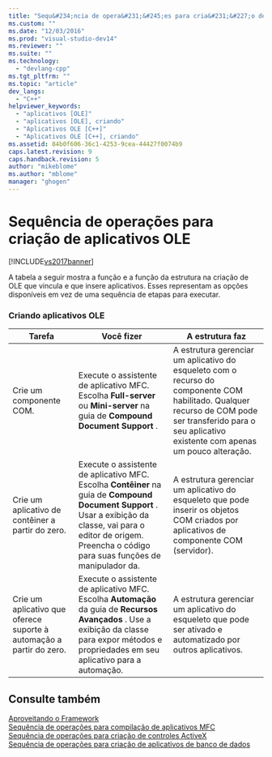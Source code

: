 ```yaml
---
title: "Sequ&#234;ncia de opera&#231;&#245;es para cria&#231;&#227;o de aplicativos OLE | Microsoft Docs"
ms.custom: ""
ms.date: "12/03/2016"
ms.prod: "visual-studio-dev14"
ms.reviewer: ""
ms.suite: ""
ms.technology: 
  - "devlang-cpp"
ms.tgt_pltfrm: ""
ms.topic: "article"
dev_langs: 
  - "C++"
helpviewer_keywords: 
  - "aplicativos [OLE]"
  - "aplicativos [OLE], criando"
  - "Aplicativos OLE [C++]"
  - "Aplicativos OLE [C++], criando"
ms.assetid: 84b0f606-36c1-4253-9cea-44427f0074b9
caps.latest.revision: 9
caps.handback.revision: 5
author: "mikeblome"
ms.author: "mblome"
manager: "ghogen"
---
```

# Sequ&#234;ncia de opera&#231;&#245;es para cria&#231;&#227;o de aplicativos OLE
[!INCLUDE[vs2017banner](../assembler/inline/includes/vs2017banner.md)]

A tabela a seguir mostra a função e a função da estrutura na criação de OLE que vincula e que insere aplicativos.  Esses representam as opções disponíveis em vez de uma sequência de etapas para executar.  
  
### Criando aplicativos OLE  
  
|Tarefa|Você fizer|A estrutura faz|  
|------------|----------------|---------------------|  
|Crie um componente COM.|Execute o assistente de aplicativo MFC.  Escolha **Full\-server** ou **Mini\-server** na guia de **Compound Document Support** .|A estrutura gerenciar um aplicativo do esqueleto com o recurso do componente COM habilitado.  Qualquer recurso de COM pode ser transferido para o seu aplicativo existente com apenas um pouco alteração.|  
|Crie um aplicativo de contêiner a partir do zero.|Execute o assistente de aplicativo MFC.  Escolha **Contêiner** na guia de **Compound Document Support** .  Usar a exibição da classe, vai para o editor de origem.  Preencha o código para suas funções de manipulador da.|A estrutura gerenciar um aplicativo do esqueleto que pode inserir os objetos COM criados por aplicativos de componente COM \(servidor\).|  
|Crie um aplicativo que oferece suporte à automação a partir do zero.|Execute o assistente de aplicativo MFC.  Escolha **Automação** da guia de **Recursos Avançados** .  Use a exibição da classe para expor métodos e propriedades em seu aplicativo para a automação.|A estrutura gerenciar um aplicativo do esqueleto que pode ser ativado e automatizado por outros aplicativos.|  
  
## Consulte também  
 [Aproveitando o Framework](../mfc/building-on-the-framework.md)   
 [Sequência de operações para compilação de aplicativos MFC](../mfc/sequence-of-operations-for-building-mfc-applications.md)   
 [Sequência de operações para criação de controles ActiveX](../mfc/sequence-of-operations-for-creating-activex-controls.md)   
 [Sequência de operações para criação de aplicativos de banco de dados](../mfc/sequence-of-operations-for-creating-database-applications.md)